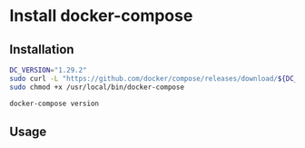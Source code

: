 # Install docker-compose

## Installation

```bash
DC_VERSION="1.29.2"
sudo curl -L "https://github.com/docker/compose/releases/download/${DC_VERSION}/docker-compose-$(uname -s)-$(uname -m)" -o /usr/local/bin/docker-compose
sudo chmod +x /usr/local/bin/docker-compose

docker-compose version
```

## Usage
